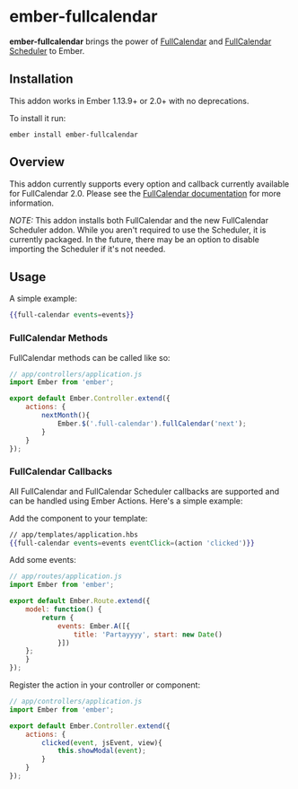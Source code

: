 # ember-fullcalendar

**ember-fullcalendar** brings the power of [FullCalendar](http://fullcalendar.io/) and [FullCalendar Scheduler](http://fullcalendar.io/scheduler/) to Ember.

## Installation

This addon works in Ember 1.13.9+ or 2.0+ with no deprecations.

To install it run:

```ember install ember-fullcalendar```

## Overview
This addon currently supports every option and callback currently available for FullCalendar 2.0. Please see the [FullCalendar documentation](http://fullcalendar.io/docs/) for more information.

*NOTE:* This addon installs both FullCalendar and the new FullCalendar Scheduler addon. While you aren't required to use the Scheduler, it is currently packaged. In the future, there may be an option to disable importing the Scheduler if it's not needed.

## Usage

A simple example:

```handlebars
{{full-calendar events=events}}
```

### FullCalendar Methods
FullCalendar methods can be called like so:

```javascript
// app/controllers/application.js
import Ember from 'ember';

export default Ember.Controller.extend({
	actions: {
		nextMonth(){
			Ember.$('.full-calendar').fullCalendar('next');
		}
	}
});
```

### FullCalendar Callbacks
All FullCalendar and FullCalendar Scheduler callbacks are supported and can be handled using Ember Actions. Here's a simple example:

Add the component to your template:

```handlebars
// app/templates/application.hbs
{{full-calendar events=events eventClick=(action 'clicked')}}
```

Add some events:

```javascript
// app/routes/application.js
import Ember from 'ember';

export default Ember.Route.extend({
	model: function() {
		return {
			events: Ember.A([{
				title: 'Partayyyy', start: new Date()
			}])
  	};
	}
});
```

Register the action in your controller or component:

```javascript
// app/controllers/application.js
import Ember from 'ember';

export default Ember.Controller.extend({
	actions: {
		clicked(event, jsEvent, view){
			this.showModal(event);
		}
	}
});
```
